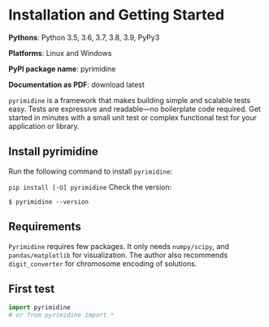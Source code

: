 # Installation and Getting Started

**Pythons**: Python 3.5, 3.6, 3.7, 3.8, 3.9, PyPy3

**Platforms**: Linux and Windows

**PyPI package name**: pyrimidine

**Documentation as PDF**: download latest

`pyrimidine` is a framework that makes building simple and scalable tests easy. Tests are expressive and readable—no boilerplate code required. Get started in minutes with a small unit test or complex functional test for your application or library.

## Install pyrimidine

Run the following command to install `pyrimidine`:

`pip install [-U] pyrimidine`
Check the version:

`$ pyrimidine --version`

## Requirements

`Pyrimidine` requires few packages. It only needs `numpy/scipy`, and `pandas/matplotlib` for visualization. The author also recommends `digit_converter` for chromosome encoding of solutions.

## First test

```python
import pyrimidine
# or from pyrimidine import *
```

